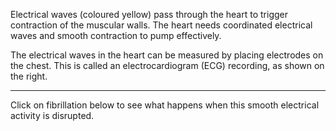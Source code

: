 Electrical waves (coloured yellow) pass through the heart to trigger contraction of the muscular walls. The heart needs coordinated electrical waves and smooth contraction to pump effectively.

The electrical waves in the heart can be measured by placing electrodes on the chest. This is called an electrocardiogram (ECG) recording, as shown on the right.

---

<span class="md-notice"> 
Click on fibrillation below to see what happens when this smooth electrical activity is disrupted.
</span>
